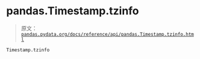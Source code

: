 # pandas.Timestamp.tzinfo

> 原文：[`pandas.pydata.org/docs/reference/api/pandas.Timestamp.tzinfo.html`](https://pandas.pydata.org/docs/reference/api/pandas.Timestamp.tzinfo.html)

```py
Timestamp.tzinfo
```
